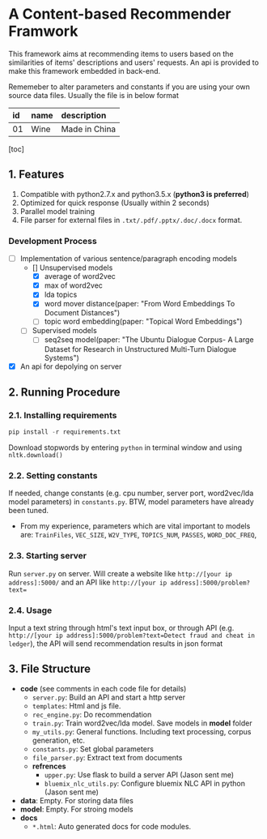 # A Content-based Recommender Framwork

This framework aims at recommending items to users based on the similarities of items' descriptions and users' requests. An api is provided to make this framework embedded in back-end.

Rememeber to alter parameters and constants if you are using your own source data files. Usually the file is in below format

|id|name|description|
|:-----|:-------|:-------|
|01|Wine|Made in China|

[toc]

## 1. Features
1. Compatible with python2.7.x and python3.5.x (**python3 is preferred**)
2. Optimized for quick response (Usually within 2 seconds)
3. Parallel model training
4. File parser for external files in `.txt/.pdf/.pptx/.doc/.docx` format.

### Development Process

* [ ] Implementation of various sentence/paragraph encoding models
    * [] Unsupervised models
        * [x] average of word2vec
        * [x] max of word2vec
        * [x] lda topics
        * [x] word mover distance(paper: "From Word Embeddings To Document Distances")
        * [ ] topic word embedding(paper: "Topical Word Embeddings")
    * [ ] Supervised models
        * [ ] seq2seq model(paper: "The Ubuntu Dialogue Corpus- A Large Dataset for Research in Unstructured Multi-Turn Dialogue Systems")
* [x] An api for depolying on server

## 2. Running Procedure
### 2.1. Installing requirements

```python
pip install -r requirements.txt
```
Download stopwords by entering `python` in terminal window and using `nltk.download()`

### 2.2. Setting constants

If needed, change constants (e.g. cpu number, server port, word2vec/lda model parameters) in `constants.py`. BTW, model parameters have already been tuned.

* From my experience, parameters which are vital important to models are: `TrainFiles`, `VEC_SIZE`, `W2V_TYPE`, `TOPICS_NUM`, `PASSES`, `WORD_DOC_FREQ`, 

### 2.3. Starting server
Run `server.py` on server. Will create a website like `http://[your ip address]:5000/` and an API like `http://[your ip address]:5000/problem?text=`

### 2.4. Usage
Input a text string through html's text input box, or through API (e.g. `http://[your ip address]:5000/problem?text=Detect fraud and cheat in ledger`), the API will send recommendation results in json format

## 3. File Structure
* **code** 
(see comments in each code file for details)
    * `server.py`: Build an API and start a http server
    * `templates`: Html and js file.
    * `rec_engine.py`: Do recommendation
    * `train.py`: Train word2vec/lda model. Save models in **model** folder
    * `my_utils.py`: General functions. Including text processing, corpus generation, etc.
    * `constants.py`: Set global parameters
    * `file_parser.py`: Extract text from documents
    * **refrences**
        * `upper.py`: Use flask to build a server API (Jason sent me)
        * `bluemix_nlc_utils.py`: Configure bluemix NLC API in python (Jason sent me)
* **data**: Empty. For storing data files
* **model**: Empty. For stroing models
* **docs**
    * `*.html`: Auto generated docs for code modules.

